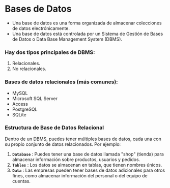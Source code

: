 # Bases de Datos

- Una base de datos es una forma organizada de almacenar colecciones de datos electrónicamente.
- Una base de datos está controlada por un Sistema de Gestión de Bases de Datos o Data Base Management System (DBMS).

### Hay dos tipos principales de DBMS: 

1. Relacionales.
2. No relacionales.

### Bases de datos relacionales (más comunes):

- MySQL
- Microsoft SQL Server
- Access
- PostgreSQL
- SQLite

### Estructura de Base de Datos Relacional

Dentro de un DBMS, puedes tener múltiples bases de datos, cada una con su propio conjunto de datos relacionados. Por ejemplo: 

1. **`Database`** : Puedes tener una base de datos llamada "shop" (tienda) para almacenar información sobre productos, usuarios y pedidos.
2. **`Tables`** : Los datos se almacenan en tablas, que tienen nombres únicos.
3. **`Data`** : Las empresas pueden tener bases de datos adicionales para otros fines, como almacenar información del personal o del equipo de cuentas.
